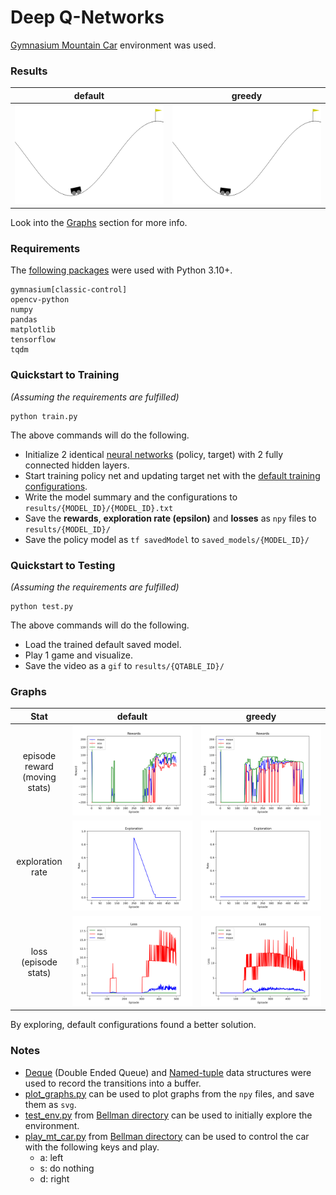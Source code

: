 # Deep Q-Networks

[Gymnasium Mountain Car](https://gymnasium.farama.org/environments/classic_control/mountain_car/) environment was used.

### Results

|                                   default                                   |                                   greedy                                    |
|:---------------------------------------------------------------------------:|:---------------------------------------------------------------------------:|
| ![](results/adam-huber-default-2023-07-12-17-46-05/2023-07-21-09-19-24.gif) | ![](results/adam-huber-exploit-2023-07-14-07-54-45/2023-07-21-09-21-22.gif) |

Look into the [Graphs](#graphs) section for more info.

### Requirements
The [following packages](requirements.txt) were used with Python 3.10+.
```
gymnasium[classic-control]
opencv-python
numpy
pandas
matplotlib
tensorflow
tqdm
```

### Quickstart to Training
_(Assuming the requirements are fulfilled)_
```
python train.py
```
The above commands will do the following.
- Initialize 2 identical [neural networks](helpers/dqn_helper.py?plain=1#L38) (policy, target) with 2 fully connected hidden layers.
- Start training policy net and updating target net with the [default training configurations](helpers/config.py).
- Write the model summary and the configurations to `results/{MODEL_ID}/{MODEL_ID}.txt`
- Save the **rewards**, **exploration rate (epsilon)** and **losses** as `npy` files to `results/{MODEL_ID}/`
- Save the policy model as `tf savedModel` to `saved_models/{MODEL_ID}/`

### Quickstart to Testing
_(Assuming the requirements are fulfilled)_
```
python test.py
```
The above commands will do the following.
- Load the trained default saved model.
- Play 1 game and visualize.
- Save the video as a `gif` to `results/{QTABLE_ID}/`

### Graphs

|                Stat                |                               default                                |                                greedy                                |
|:----------------------------------:|:--------------------------------------------------------------------:|:--------------------------------------------------------------------:|
| episode reward <br/>(moving stats) |   ![](results/adam-huber-default-2023-07-12-17-46-05/rewards.svg)    |   ![](results/adam-huber-exploit-2023-07-14-07-54-45/rewards.svg)    |
|          exploration rate          | ![](results/adam-huber-default-2023-07-12-17-46-05/explorations.svg) | ![](results/adam-huber-exploit-2023-07-14-07-54-45/explorations.svg) |
|     loss <br/>(episode stats)      |     ![](results/adam-huber-default-2023-07-12-17-46-05/loss.svg)     |     ![](results/adam-huber-exploit-2023-07-14-07-54-45/loss.svg)     |

By exploring, default configurations found a better solution.

### Notes
- [Deque](helpers/dqn_helper.py?plain=1#L20) (Double Ended Queue) and [Named-tuple](helpers/dqn_helper.py?plain=1#L15) data structures were used to record the transitions into a buffer.
- [plot_graphs.py](helpers/plot_graphs.py) can be used to plot graphs from the `npy` files, and save them as `svg`.
- [test_env.py](../Bellman/helpers/test_env.py) from [Bellman directory](../Bellman/) can be used to initially explore the environment.
- [play_mt_car.py](../Bellman/helpers/play_mt_car.py) from [Bellman directory](../Bellman/) can be used to control the car with the following keys and play.
  - a: left
  - s: do nothing
  - d: right
